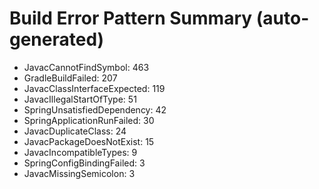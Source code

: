 # Build Error Pattern Summary (auto-generated)

- JavacCannotFindSymbol: 463
- GradleBuildFailed: 207
- JavacClassInterfaceExpected: 119
- JavacIllegalStartOfType: 51
- SpringUnsatisfiedDependency: 42
- SpringApplicationRunFailed: 30
- JavacDuplicateClass: 24
- JavacPackageDoesNotExist: 15
- JavacIncompatibleTypes: 9
- SpringConfigBindingFailed: 3
- JavacMissingSemicolon: 3
